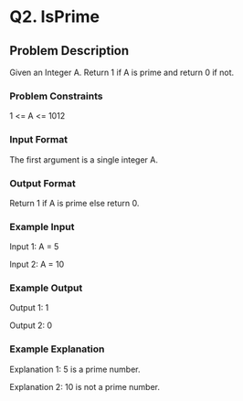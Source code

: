 # Q2. IsPrime
## Problem Description
Given an Integer A. Return 1 if A is prime and return 0 if not.


### Problem Constraints
1 <= A <= 1012


### Input Format
The first argument is a single integer A.


### Output Format
Return 1 if A is prime else return 0.


### Example Input
Input 1:
A = 5

Input 2:
A = 10


### Example Output
Output 1:
1

Output 2:
0


### Example Explanation
Explanation 1:
5 is a prime number.

Explanation 2:
10 is not a prime number.